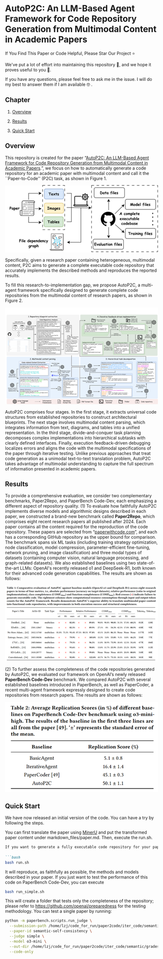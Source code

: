 # AutoP2C: An LLM-Based Agent Framework for Code Repository Generation from Multimodal Content in Academic Papers
If You Find This Paper or Code Helpful, Please Star Our Project ⭐

We've put a lot of effort into maintaining this repository 🚀, and we hope it proves useful to you 🙏.

If you have any questions, please feel free to ask me in the issue. I will do my best to answer them if I am available :nerd_face: .

## Chapter
1. [Overview](#Overview)

2. [Results](#Results)

3. [Quick Start](#Quick-Start)

## Overview
This repository is created for the paper “[AutoP2C: An LLM-Based Agent Framework for Code Repository Generation from Multimodal Content in Academic Papers](https://arxiv.org/pdf/2504.20115).”, we focus on how to automatically generate a code repository for an academic paper with multimodal content and call it the ``Paper-to-Code'' (P2C) task, as shown in Figure 1.

![illus](intro.jpg)

Specifically, given a research paper containing heterogeneous, multimodal content, P2C aims to generate a complete executable code repository that accurately implements the described methods and reproduces the reported results.

To fill this research-to-implementation gap, we propose AutoP2C, a multi-agent framework specifically designed to generate complete code repositories from the multimodal content of research papers, as shown in Figure 2.

![process](process.png)

AutoP2C comprises four stages. In the first stage, it extracts universal code structures from established repositories to construct architectural blueprints. The next stage involves multimodal content parsing, which integrates information from text, diagrams, and tables into a unified representation. In the third stage, divide-and-conquer task planning decomposes complex implementations into hierarchical subtasks with clearly defined interfaces. 
Finally, execution feedback-driven debugging localizes errors and aligns the code with the multimodal specifications of the paper through iterative testing. Unlike previous approaches that treat code generation as a unimodal text-to-text translation problem, AutoP2C takes advantage of multimodal understanding to capture the full spectrum of information presented in academic papers. 


## Results
To provide a comprehensive evaluation, we consider two complementary benchmarks, Paper2Repo, and PaperBench Code-Dev, each emphasizing a different aspect of repository quality. 
(1) To evaluate how faithfully AutoP2C implements diverse models and algorithmic designs described in each paper, we constructed a brand-new benchmark called **Paper2Repo**, which comprises eight recent research papers all published after 2024. Each paper contains all the content required for the reproduction of the code repository. These papers are selected from “[paperwithcode.com](paperswithcode.com)”, and each has a corresponding GitHub repository as the upper bound for comparison. The benchmark spans six ML tasks (including training strategy optimization, node classification, model compression, parameter-efficient fine-tuning, network pruning, and image classification) and three modal types of datasets (containing computer vision, natural language processing, and graph-related datasets). We also established baselines using two state-of-the-art LLMs: OpenAI's recently released o1 and DeepSeek-R1, both known for their advanced code generation capabilities. The results are shown as follows: 

![result](result_1.jpg)

(2) To further assess the completeness of the code repositories generated by AutoP2C, we evaluated our framework on OpenAI’s newly released **PaperBench Code-Dev** benchmark. We compared AutoP2C with several established baselines introduced in PaperBench, as well as PaperCoder, a recent multi-agent framework expressly designed to create code repositories from research papers. The results are shown as follows:

![paperbench](result_2_new.jpg)


## Quick Start
We have now released an initial version of the code. You can have a try by following the steps.  

You can first translate the paper using [MinerU](https://github.com/opendatalab/MinerU) and put the transformed paper content under markdown_files/paper.md. Then, execute the run.sh.

```markdown
If you want to generate a fully executable code repository for your paper, you can try running

```bash
bash run.sh
```

It will reproduce, as faithfully as possible, the methods and models described in your paper. If you just want to test the performance of this code on PaperBench Code-Dev, you can execute

```bash
bash run_simple.sh
```

This will create a folder that tests only the completeness of the repository; please refer to https://github.com/openai/preparedness for the testing methodology. You can test a single paper by running:

```bash
python -m paperbench.scripts.run_judge \
  --submission-path /home/lzj/code_for_run/paper2code/iter_code/semantic/code_generate \
  --paper-id semantic-self-consistency \
  --judge simple \
  --model o3-mini \
  --out-dir /home/lzj/code_for_run/paper2code/iter_code/semantic/grades \
  --code-only
```
```


